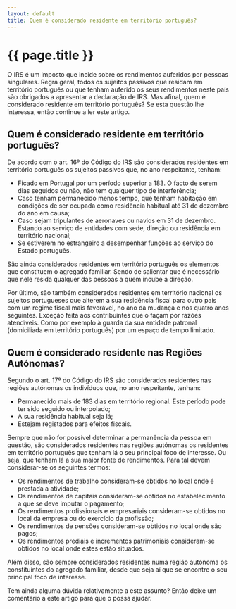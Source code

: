 ```yaml
---
layout: default
title: Quem é considerado residente em território português?
---
```


#  {{ page.title }}

O IRS é um imposto que incide sobre os rendimentos auferidos por pessoas singulares. Regra geral, todos os sujeitos passivos que residam em território português ou que tenham auferido os seus rendimentos neste país são obrigados a apresentar a declaração de IRS. Mas afinal, quem é considerado residente em território português? Se esta questão lhe interessa, então continue a ler este artigo.

## Quem é considerado residente em território português?

De acordo com o art. 16º do Código do IRS são considerados residentes em território português os sujeitos passivos que, no ano respeitante, tenham:

* Ficado em Portugal por um período superior a 183. O facto de serem dias seguidos ou não, não tem qualquer tipo de interferência;
* Caso tenham permanecido menos tempo, que tenham habitação em condições de ser ocupada como residência habitual até 31 de dezembro do ano em causa;
* Caso sejam tripulantes de aeronaves ou navios em 31 de dezembro. Estando ao serviço de entidades com sede, direção ou residência em território nacional;
* Se estiverem no estrangeiro a desempenhar funções ao serviço do Estado português.

São ainda considerados residentes em território português os elementos que constituem o agregado familiar. Sendo de salientar que é necessário que nele resida qualquer das pessoas a quem incube a direção.

Por último, são também considerados residentes em território nacional os sujeitos portugueses que alterem a sua residência fiscal para outro país com um regime fiscal mais favorável, no ano da mudança e nos quatro anos seguintes. Exceção feita aos contribuintes que o façam por razões atendíveis. Como por exemplo à guarda da sua entidade patronal (domiciliada em território português) por um espaço de tempo limitado.

## Quem é considerado residente nas Regiões Autónomas?

Segundo o art. 17º do Código do IRS são considerados residentes nas regiões autónomas os indivíduos que, no ano respeitante, tenham:

* Permanecido mais de 183 dias em território regional. Este período pode ter sido seguido ou interpolado;
* A sua residência habitual seja lá;
* Estejam registados para efeitos fiscais.

Sempre que não for possível determinar a permanência da pessoa em questão, são considerados residentes nas regiões autónomas os residentes em território português que tenham lá o seu principal foco de interesse. Ou seja, que tenham lá a sua maior fonte de rendimentos. Para tal devem considerar-se os seguintes termos:

* Os rendimentos de trabalho consideram-se obtidos no local onde é prestada a atividade;
* Os rendimentos de capitais consideram-se obtidos no estabelecimento a que se deve imputar o pagamento;
* Os rendimentos profissionais e empresariais consideram-se obtidos no local da empresa ou do exercício da profissão;
* Os rendimentos de pensões consideram-se obtidos no local onde são pagos;
* Os rendimentos prediais e incrementos patrimoniais consideram-se obtidos no local onde estes estão situados.

Além disso, são sempre considerados residentes numa região autónoma os constituintes do agregado familiar, desde que seja aí que se encontre o seu principal foco de interesse.

Tem ainda alguma dúvida relativamente a este assunto? Então deixe um comentário a este artigo para que o possa ajudar.
